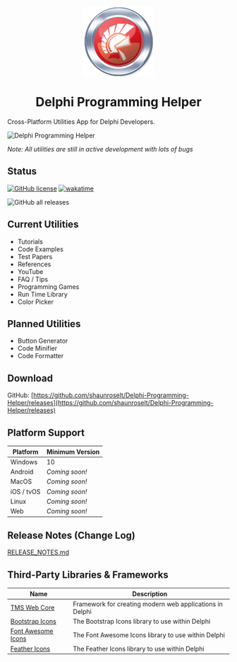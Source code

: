 <p align="center">
  <img width="160" align="center" src="/Assets/Logo.png">
</p>
<h1 align="center">
  Delphi Programming Helper
</h1>

Cross-Platform Utilities App for Delphi Developers.

![Delphi Programming Helper](https://logodix.com/logo/1298392.png)


_Note: All utilities are still in active development with lots of bugs_


## Status

[![GitHub license](https://img.shields.io/badge/license-MIT-blue.svg)](https://raw.githubusercontent.com/shaunroselt/Delphi-Programming-Helper/master/LICENSE)
[![wakatime](https://wakatime.com/badge/github/shaunroselt/Delphi-Programming-Helper.svg)](https://wakatime.com/badge/github/shaunroselt/Delphi-Programming-Helper)

![GitHub all releases](https://img.shields.io/github/downloads/ShaunRoselt/Delphi-Programming-Helper/total?label=Github%20Downloads)


## Current Utilities
- Tutorials
- Code Examples
- Test Papers
- References
- YouTube
- FAQ / Tips
- Programming Games
- Run Time Library
- Color Picker


## Planned Utilities
- Button Generator
- Code Minifier
- Code Formatter
 

## Download
GitHub: [https://github.com/shaunroselt/Delphi-Programming-Helper/releases](https://github.com/shaunroselt/Delphi-Programming-Helper/releases)


## Platform Support

| Platform   | Minimum Version            |
| ---------- | -------------------------- |
| Windows    | 10                         |
| Android    | *Coming soon!*             |
| MacOS      | *Coming soon!*             |
| iOS / tvOS | *Coming soon!*             |
| Linux      | *Coming soon!*             |
| Web        | *Coming soon!*             |


## Release Notes (Change Log)
[RELEASE_NOTES.md](https://github.com/shaunroselt/Delphi-Programming-Helper/blob/master/RELEASE_NOTES.md)

## Third-Party Libraries & Frameworks

| Name                                                                           | Description                                              |
| ------------------------------------------------------------------------------ | -------------------------------------------------------- |
| [TMS Web Core](https://www.tmssoftware.com/site/tmswebcore.asp)                | Framework for creating modern web applications in Delphi |
| [Bootstrap Icons](https://github.com/shaunroselt/Delphi-Bootstrap-Icons)       | The Bootstrap Icons library to use within Delphi         |
| [Font Awesome Icons](https://github.com/shaunroselt/Delphi-Font-Awesome-Icons) | The Font Awesome Icons library to use within Delphi      |
| [Feather Icons](https://github.com/shaunroselt/Delphi-Feather-Icons)           | The Feather Icons library to use within Delphi           |
